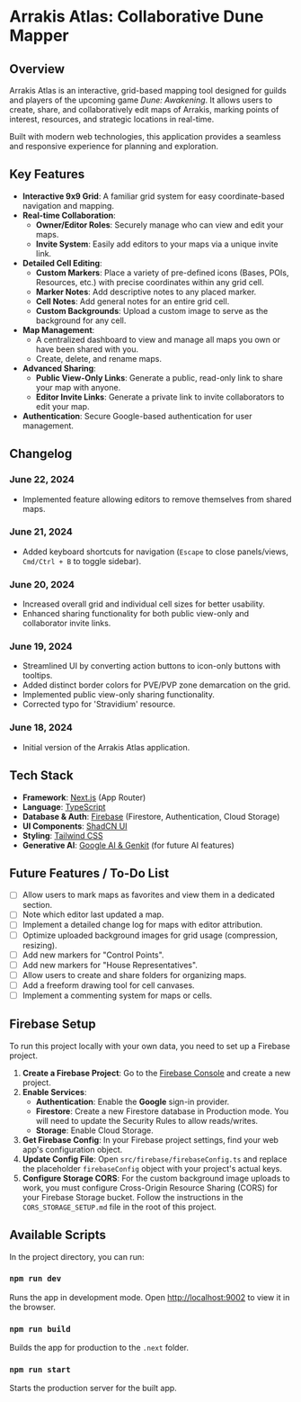 # Arrakis Atlas: Collaborative Dune Mapper

## Overview

Arrakis Atlas is an interactive, grid-based mapping tool designed for guilds and players of the upcoming game *Dune: Awakening*. It allows users to create, share, and collaboratively edit maps of Arrakis, marking points of interest, resources, and strategic locations in real-time.

Built with modern web technologies, this application provides a seamless and responsive experience for planning and exploration.

## Key Features

- **Interactive 9x9 Grid**: A familiar grid system for easy coordinate-based navigation and mapping.
- **Real-time Collaboration**:
    - **Owner/Editor Roles**: Securely manage who can view and edit your maps.
    - **Invite System**: Easily add editors to your maps via a unique invite link.
- **Detailed Cell Editing**:
    - **Custom Markers**: Place a variety of pre-defined icons (Bases, POIs, Resources, etc.) with precise coordinates within any grid cell.
    - **Marker Notes**: Add descriptive notes to any placed marker.
    - **Cell Notes**: Add general notes for an entire grid cell.
    - **Custom Backgrounds**: Upload a custom image to serve as the background for any cell.
- **Map Management**:
    - A centralized dashboard to view and manage all maps you own or have been shared with you.
    - Create, delete, and rename maps.
- **Advanced Sharing**:
    - **Public View-Only Links**: Generate a public, read-only link to share your map with anyone.
    - **Editor Invite Links**: Generate a private link to invite collaborators to edit your map.
- **Authentication**: Secure Google-based authentication for user management.

## Changelog

### June 22, 2024
- Implemented feature allowing editors to remove themselves from shared maps.

### June 21, 2024
- Added keyboard shortcuts for navigation (`Escape` to close panels/views, `Cmd/Ctrl + B` to toggle sidebar).

### June 20, 2024
- Increased overall grid and individual cell sizes for better usability.
- Enhanced sharing functionality for both public view-only and collaborator invite links.

### June 19, 2024
- Streamlined UI by converting action buttons to icon-only buttons with tooltips.
- Added distinct border colors for PVE/PVP zone demarcation on the grid.
- Implemented public view-only sharing functionality.
- Corrected typo for 'Stravidium' resource.

### June 18, 2024
- Initial version of the Arrakis Atlas application.

## Tech Stack

- **Framework**: [Next.js](https://nextjs.org/) (App Router)
- **Language**: [TypeScript](https://www.typescriptlang.org/)
- **Database & Auth**: [Firebase](https://firebase.google.com/) (Firestore, Authentication, Cloud Storage)
- **UI Components**: [ShadCN UI](https://ui.shadcn.com/)
- **Styling**: [Tailwind CSS](https://tailwindcss.com/)
- **Generative AI**: [Google AI & Genkit](https://firebase.google.com/docs/genkit) (for future AI features)

## Future Features / To-Do List
- [ ] Allow users to mark maps as favorites and view them in a dedicated section.
- [ ] Note which editor last updated a map.
- [ ] Implement a detailed change log for maps with editor attribution.
- [ ] Optimize uploaded background images for grid usage (compression, resizing).
- [ ] Add new markers for "Control Points".
- [ ] Add new markers for "House Representatives".
- [ ] Allow users to create and share folders for organizing maps.
- [ ] Add a freeform drawing tool for cell canvases.
- [ ] Implement a commenting system for maps or cells.

## Firebase Setup

To run this project locally with your own data, you need to set up a Firebase project.

1.  **Create a Firebase Project**: Go to the [Firebase Console](https://console.firebase.google.com/) and create a new project.
2.  **Enable Services**:
    - **Authentication**: Enable the **Google** sign-in provider.
    - **Firestore**: Create a new Firestore database in Production mode. You will need to update the Security Rules to allow reads/writes.
    - **Storage**: Enable Cloud Storage.
3.  **Get Firebase Config**: In your Firebase project settings, find your web app's configuration object.
4.  **Update Config File**: Open `src/firebase/firebaseConfig.ts` and replace the placeholder `firebaseConfig` object with your project's actual keys.
5.  **Configure Storage CORS**: For the custom background image uploads to work, you must configure Cross-Origin Resource Sharing (CORS) for your Firebase Storage bucket. Follow the instructions in the `CORS_STORAGE_SETUP.md` file in the root of this project.

## Available Scripts

In the project directory, you can run:

### `npm run dev`

Runs the app in development mode.
Open [http://localhost:9002](http://localhost:9002) to view it in the browser.

### `npm run build`

Builds the app for production to the `.next` folder.

### `npm run start`

Starts the production server for the built app.
